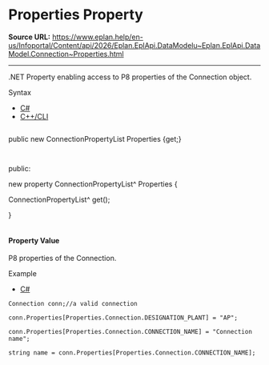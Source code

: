 # Properties Property

**Source URL:** https://www.eplan.help/en-us/Infoportal/Content/api/2026/Eplan.EplApi.DataModelu~Eplan.EplApi.DataModel.Connection~Properties.html

---

.NET Property enabling access to P8 properties of the Connection object.

Syntax

- [C#](#i-syntax-CS)
- [C++/CLI](#i-syntax-CPP2005)

```
```
public new ConnectionPropertyList Properties {get;}
```
```

```
```
public:

new property ConnectionPropertyList^ Properties {

   ConnectionPropertyList^ get();

}
```
```

#### Property Value

P8 properties of the Connection.

Example

- [C#](#i-tab-content-27eaf072-1884-4c9e-9d88-72d6d5564b59)

```
Connection conn;//a valid connection

conn.Properties[Properties.Connection.DESIGNATION_PLANT] = "AP";

conn.Properties[Properties.Connection.CONNECTION_NAME] = "Connection name";

string name = conn.Properties[Properties.Connection.CONNECTION_NAME];
```
